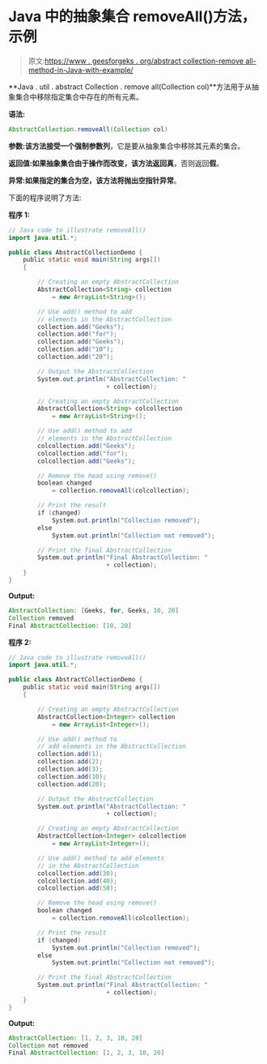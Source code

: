 # Java 中的抽象集合 removeAll()方法，示例

> 原文:[https://www . geesforgeks . org/abstract collection-remove all-method-in-Java-with-example/](https://www.geeksforgeeks.org/abstractcollection-removeall-method-in-java-with-example/)

**Java . util . abstract Collection . remove all(Collection col)**方法用于从抽象集合中移除指定集合中存在的所有元素。

**语法:**

```java
AbstractCollection.removeAll(Collection col)
```

**参数:**该方法接受一个强制参数**列**，它是要从抽象集合中移除其元素的集合。

**返回值:**如果抽象集合由于操作而改变，该方法返回**真**，否则返回**假**。

**异常:**如果指定的集合为空，该方法将抛出**空指针异常**。

下面的程序说明了方法:

**程序 1:**

```java
// Java code to illustrate removeAll()
import java.util.*;

public class AbstractCollectionDemo {
    public static void main(String args[])
    {

        // Creating an empty AbstractCollection
        AbstractCollection<String> collection
            = new ArrayList<String>();

        // Use add() method to add
        // elements in the AbstractCollection
        collection.add("Geeks");
        collection.add("for");
        collection.add("Geeks");
        collection.add("10");
        collection.add("20");

        // Output the AbstractCollection
        System.out.println("AbstractCollection: "
                           + collection);

        // Creating an empty AbstractCollection
        AbstractCollection<String> colcollection
            = new ArrayList<String>();

        // Use add() method to add
        // elements in the AbstractCollection
        colcollection.add("Geeks");
        colcollection.add("for");
        colcollection.add("Geeks");

        // Remove the head using remove()
        boolean changed
            = collection.removeAll(colcollection);

        // Print the result
        if (changed)
            System.out.println("Collection removed");
        else
            System.out.println("Collection not removed");

        // Print the final AbstractCollection
        System.out.println("Final AbstractCollection: "
                           + collection);
    }
}
```

**Output:**

```java
AbstractCollection: [Geeks, for, Geeks, 10, 20]
Collection removed
Final AbstractCollection: [10, 20]

```

**程序 2:**

```java
// Java code to illustrate removeAll()
import java.util.*;

public class AbstractCollectionDemo {
    public static void main(String args[])
    {

        // Creating an empty AbstractCollection
        AbstractCollection<Integer> collection
            = new ArrayList<Integer>();

        // Use add() method to
        // add elements in the AbstractCollection
        collection.add(1);
        collection.add(2);
        collection.add(3);
        collection.add(10);
        collection.add(20);

        // Output the AbstractCollection
        System.out.println("AbstractCollection: "
                           + collection);

        // Creating an empty AbstractCollection
        AbstractCollection<Integer> colcollection
            = new ArrayList<Integer>();

        // Use add() method to add elements
        // in the AbstractCollection
        colcollection.add(30);
        colcollection.add(40);
        colcollection.add(50);

        // Remove the head using remove()
        boolean changed
            = collection.removeAll(colcollection);

        // Print the result
        if (changed)
            System.out.println("Collection removed");
        else
            System.out.println("Collection not removed");

        // Print the final AbstractCollection
        System.out.println("Final AbstractCollection: "
                           + collection);
    }
}
```

**Output:**

```java
AbstractCollection: [1, 2, 3, 10, 20]
Collection not removed
Final AbstractCollection: [1, 2, 3, 10, 20]

```